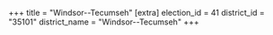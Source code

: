 +++
title = "Windsor--Tecumseh"
[extra]
election_id = 41
district_id = "35101"
district_name = "Windsor--Tecumseh"
+++
